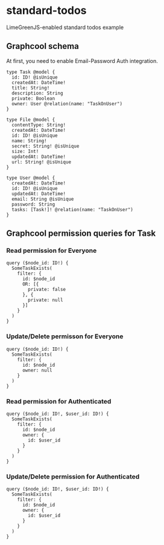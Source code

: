 # standard-todos
LimeGreenJS-enabled standard todos example

## Graphcool schema
At first, you need to enable Email-Password Auth integration.
```
type Task @model {
  id: ID! @isUnique
  createdAt: DateTime!
  title: String!
  description: String
  private: Boolean
  owner: User @relation(name: "TaskOnUser")
}

type File @model {
  contentType: String!
  createdAt: DateTime!
  id: ID! @isUnique
  name: String!
  secret: String! @isUnique
  size: Int!
  updatedAt: DateTime!
  url: String! @isUnique
}

type User @model {
  createdAt: DateTime!
  id: ID! @isUnique
  updatedAt: DateTime!
  email: String @isUnique
  password: String
  tasks: [Task!]! @relation(name: "TaskOnUser")
}
```

## Graphcool permission queries for Task
### Read permission for Everyone
```
query ($node_id: ID!) {
  SomeTaskExists(
    filter: {
      id: $node_id
      OR: [{
        private: false
      }, {
        private: null
      }]
    }
  )
}
```
### Update/Delete permisson for Everyone
```
query ($node_id: ID!) {
  SomeTaskExists(
    filter: {
      id: $node_id
      owner: null
    }
  )
}
```
### Read permission for Authenticated
```
query ($node_id: ID!, $user_id: ID!) {
  SomeTaskExists(
    filter: {
      id: $node_id
      owner: {
        id: $user_id
      }
    }
  )
}
```
### Update/Delete permission for Authenticated
```
query ($node_id: ID!, $user_id: ID!) {
  SomeTaskExists(
    filter: {
      id: $node_id
      owner: {
        id: $user_id
      }
    }
  )
}
```
